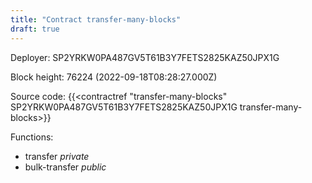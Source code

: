 ```yaml
---
title: "Contract transfer-many-blocks"
draft: true
---
```

Deployer: SP2YRKW0PA487GV5T61B3Y7FETS2825KAZ50JPX1G


 



Block height: 76224 (2022-09-18T08:28:27.000Z)

Source code: {{<contractref "transfer-many-blocks" SP2YRKW0PA487GV5T61B3Y7FETS2825KAZ50JPX1G transfer-many-blocks>}}

Functions:

* transfer _private_
* bulk-transfer _public_
